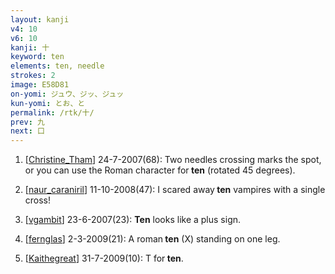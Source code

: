 ```yaml
---
layout: kanji
v4: 10
v6: 10
kanji: 十
keyword: ten
elements: ten, needle
strokes: 2
image: E58D81
on-yomi: ジュウ、ジッ、ジュッ
kun-yomi: とお、と
permalink: /rtk/十/
prev: 九
next: 口
---
```


1) [<a href="http://kanji.koohii.com/profile/Christine_Tham">Christine_Tham</a>] 24-7-2007(68): Two needles crossing marks the spot, or you can use the Roman character for<strong> ten</strong> (rotated 45 degrees).

2) [<a href="http://kanji.koohii.com/profile/naur_caraniril">naur_caraniril</a>] 11-10-2008(47): I scared away<strong> ten</strong> vampires with a single cross!

3) [<a href="http://kanji.koohii.com/profile/vgambit">vgambit</a>] 23-6-2007(23): <strong>Ten</strong> looks like a plus sign.

4) [<a href="http://kanji.koohii.com/profile/fernglas">fernglas</a>] 2-3-2009(21): A roman<strong> ten</strong> (X) standing on one leg.

5) [<a href="http://kanji.koohii.com/profile/Kaithegreat">Kaithegreat</a>] 31-7-2009(10): T for<strong> ten</strong>.

